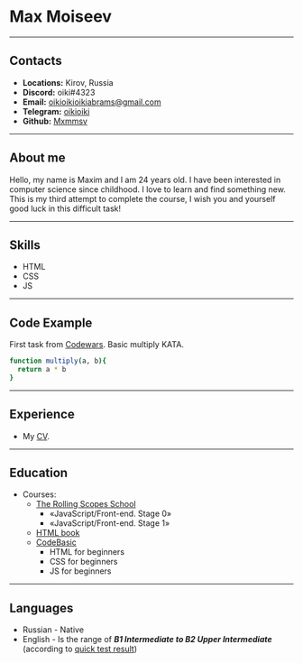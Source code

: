 # Max Moiseev

---

## Contacts

* **Locations:** Kirov, Russia
* **Discord:** oiki#4323
* **Email:** <oikioikioikiabrams@gmail.com>
* **Telegram:** [oikioiki](https://t.me/oikioiki)
* **Github:** [Mxmmsv](https://github.com/Mxmmsv)

---

## About me

Hello, my name is Maxim and I am 24 years old. I have been interested in computer science since childhood. I love to learn and find something new. This is my third attempt to complete the course, I wish you and yourself good luck in this difficult task!

---

## Skills

* HTML
* CSS
* JS

---

## Code Example

First task from [Codewars](https://www.codewars.com/). Basic multiply KATA.

```bash
function multiply(a, b){
  return a * b
}
```

---

## Experience

* My [CV](https://mxmmsv.github.io/rsschool-cv/cv).

---

## Education

* Courses:
  * [The Rolling Scopes School](https://rs.school/)
    * «JavaScript/Front-end. Stage 0»
    * «JavaScript/Front-end. Stage 1»
  * [HTML book](http://htmlbook.ru/)
  * [CodeBasic](https://ru.code-basics.com/)
    * HTML for beginners
    * CSS for beginners
    * JS for beginners

---

## Languages

* Russian \- Native
* English \- Is the range of ***B1 Intermediate to B2 Upper Intermediate*** (according to [quick test result](https://www.efset.org/quick-check))
